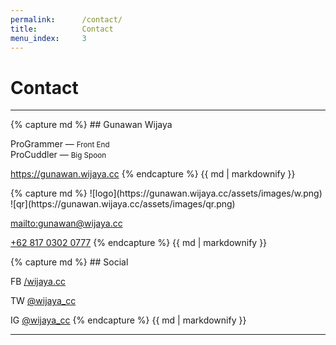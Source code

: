 ```yaml
---
permalink:      /contact/
title:          Contact
menu_index:     3
---
```

# Contact[](# "Find$ main$ red align-center")

---

<div class="card"> {% capture md %}
## Gunawan Wijaya

ProGrammer — <small>Front End</small><br>
ProCuddler — <small>Big Spoon</small>

<https://gunawan.wijaya.cc>
{% endcapture %} {{ md | markdownify }} </div>

<div class="card back"> {% capture md %}
![logo](https://gunawan.wijaya.cc/assets/images/w.png)
![qr](https://gunawan.wijaya.cc/assets/images/qr.png)

<mailto:gunawan@wijaya.cc>

[+62 817 0302 0777](tel:+6281703020777)
{% endcapture %} {{ md | markdownify }} </div>

<div class="card social"> {% capture md %}
## Social

<span class="font-mono">FB</span> [/wijaya.cc](https://fb.com/wijaya.cc/)

<span class="font-mono">TW</span> [@wijaya_cc](https://twitter.com/wijaya_cc/)

<span class="font-mono">IG</span> [@wijaya_cc](https://instagram.com/wijaya_cc/)
{% endcapture %} {{ md | markdownify }} </div>

---
